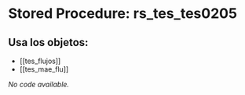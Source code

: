 # Stored Procedure: rs_tes_tes0205

## Usa los objetos:
- [[tes_flujos]]
- [[tes_mae_flu]]

*No code available.*
